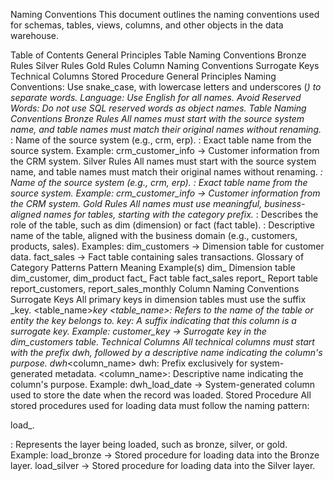 Naming Conventions
This document outlines the naming conventions used for schemas, tables, views, columns, and other objects in the data warehouse.

Table of Contents
General Principles
Table Naming Conventions
Bronze Rules
Silver Rules
Gold Rules
Column Naming Conventions
Surrogate Keys
Technical Columns
Stored Procedure
General Principles
Naming Conventions: Use snake_case, with lowercase letters and underscores (_) to separate words.
Language: Use English for all names.
Avoid Reserved Words: Do not use SQL reserved words as object names.
Table Naming Conventions
Bronze Rules
All names must start with the source system name, and table names must match their original names without renaming.
<sourcesystem>_<entity>
<sourcesystem>: Name of the source system (e.g., crm, erp).
<entity>: Exact table name from the source system.
Example: crm_customer_info → Customer information from the CRM system.
Silver Rules
All names must start with the source system name, and table names must match their original names without renaming.
<sourcesystem>_<entity>
<sourcesystem>: Name of the source system (e.g., crm, erp).
<entity>: Exact table name from the source system.
Example: crm_customer_info → Customer information from the CRM system.
Gold Rules
All names must use meaningful, business-aligned names for tables, starting with the category prefix.
<category>_<entity>
<category>: Describes the role of the table, such as dim (dimension) or fact (fact table).
<entity>: Descriptive name of the table, aligned with the business domain (e.g., customers, products, sales).
Examples:
dim_customers → Dimension table for customer data.
fact_sales → Fact table containing sales transactions.
Glossary of Category Patterns
Pattern	Meaning	Example(s)
dim_	Dimension table	dim_customer, dim_product
fact_	Fact table	fact_sales
report_	Report table	report_customers, report_sales_monthly
Column Naming Conventions
Surrogate Keys
All primary keys in dimension tables must use the suffix _key.
<table_name>_key
<table_name>: Refers to the name of the table or entity the key belongs to.
_key: A suffix indicating that this column is a surrogate key.
Example: customer_key → Surrogate key in the dim_customers table.
Technical Columns
All technical columns must start with the prefix dwh_, followed by a descriptive name indicating the column's purpose.
dwh_<column_name>
dwh: Prefix exclusively for system-generated metadata.
<column_name>: Descriptive name indicating the column's purpose.
Example: dwh_load_date → System-generated column used to store the date when the record was loaded.
Stored Procedure
All stored procedures used for loading data must follow the naming pattern:

load_<layer>.

<layer>: Represents the layer being loaded, such as bronze, silver, or gold.
Example:
load_bronze → Stored procedure for loading data into the Bronze layer.
load_silver → Stored procedure for loading data into the Silver layer.
